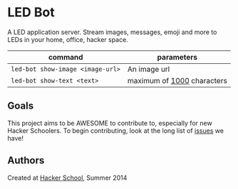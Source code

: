 LED Bot
=========

A LED application server. Stream images, messages, emoji and more to LEDs in
your home, office, hacker space.

| command                              | parameters         |
| ------------------------------------ | ------------------ |
| ```led-bot show-image <image-url>``` | An image url  |
| ```led-bot show-text <text>```       | maximum of [1000](https://github.com/marqsm/LED-bot/blob/master/textRenderer.py#L12) characters  |

## Goals

This project aims to be AWESOME to contribute to, especially for new Hacker
Schoolers.  To begin contributing, look at the long list of
[issues](https://github.com/marqsm/LED-bot/issues) we have!

## Authors

Created at [Hacker School](https://hackerschool.com), Summer 2014
